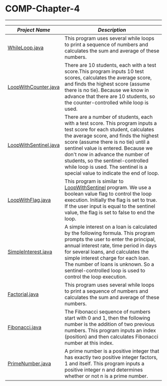 # COMP-Chapter-4




---

**_Project Name_**  | **_Description_**
------------- | -------------
[WhileLoop.java](https://github.com/taylankalkan01/COMP-Chapter-4/blob/master/Repetition%20Structures%20%26%20loops/src/WhileLoop.java)  | This program uses several while loops to print a sequence of numbers and calculates the sum and average of these numbers.
[LoopWithCounter.java](https://github.com/taylankalkan01/COMP-Chapter-4/blob/master/Repetition%20Structures%20%26%20loops/src/LoopWithCounter.java) | There are 10 students, each with a test score.This program inputs 10 test scores, calculates the average score, and finds the highest score (assume there is no tie). Because we know in advance that there are 10 students, so the counter-controlled while loop is used.
[LoopWithSentinel.java](https://github.com/taylankalkan01/COMP-Chapter-4/blob/master/Repetition%20Structures%20%26%20loops/src/LoopWithSentinel.java)  | There are a number of students, each with a test score. This program inputs a test score for each student, calculates the average score, and finds the highest score (assume there is no tie) until a sentinel value is entered. Because we don't now in advance the number of students, so the sentinel-controlled while loop is used. The sentinel is a special value to indicate the end of loop.
[LoopWithFlag.java](https://github.com/taylankalkan01/COMP-Chapter-4/blob/master/Repetition%20Structures%20%26%20loops/src/LoopWithFlag.java)  | This program is similar to [LoopWithSentinel](https://github.com/taylankalkan01/COMP-Chapter-4/blob/master/Repetition%20Structures%20%26%20loops/src/LoopWithSentinel.java) program. We use a boolean value flag to control the loop execution. Initially the flag is set to true. If the user input is equal to the sentinel value, the flag is set to false to end the loop.
[SimpleInterest.java](https://github.com/taylankalkan01/COMP-Chapter-4/blob/master/Repetition%20Structures%20%26%20loops/src/SimpleInterest.java)  | A simple interest on a loan is calculated by the following formula. This program prompts the user to enter the principal, annual interest rate, time period in days for several loans, and calculates the simple interest charge for each loan. The number of loans is unknown. So a sentinel-controlled loop is used to control the loop execution.
[Factorial.java](https://github.com/taylankalkan01/COMP-Chapter-4/blob/master/Repetition%20Structures%20%26%20loops/src/Factorial.java) | This program uses several while loops to print a sequence of numbers and calculates the sum and average of these numbers.
[Fibonacci.java](https://github.com/taylankalkan01/COMP-Chapter-4/blob/master/Repetition%20Structures%20%26%20loops/src/Fibonacci.java)  |  The Fibonacci sequence of numbers start with 0 and 1, then the following number is the addition of two previous numbers. This program inputs an index (position) and then calculates Fibonacci number at this index.
[PrimeNumber.java ](https://github.com/taylankalkan01/COMP-Chapter-4/blob/master/Repetition%20Structures%20%26%20loops/src/PrimeNumber.java) | A prime number is a positive integer that has exactly two positive integer factors, 1 and itself. This program inputs a positive integer n and determines whether or not n is a prime number.
